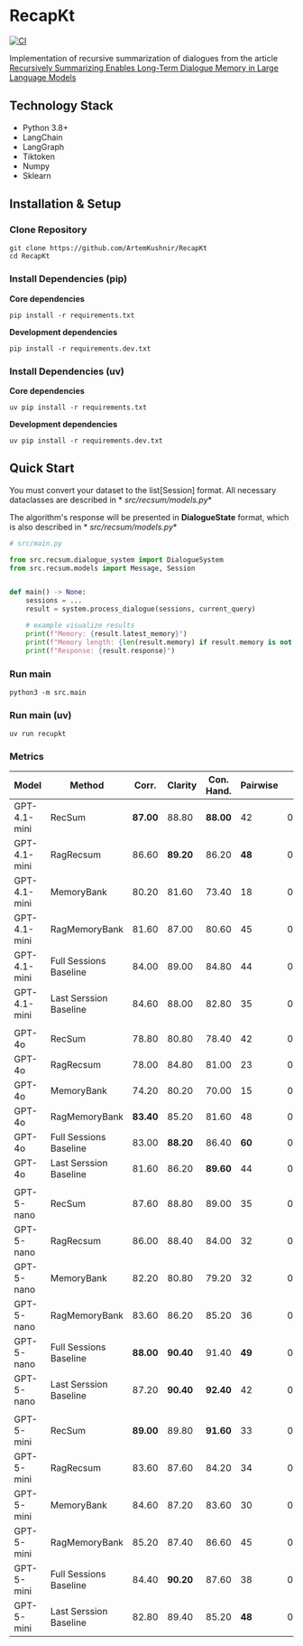 # RecapKt

[![CI](https://github.com/ArtemKushnir/RecapKt/actions/workflows/ci.yaml/badge.svg)](https://github.com/ArtemKushnir/RecapKt/actions/workflows/ci.yaml)

Implementation of recursive summarization of dialogues from the
article [Recursively Summarizing Enables Long-Term Dialogue
Memory in Large Language Models](https://arxiv.org/pdf/2308.15022)

## Technology Stack

- Python 3.8+
- LangChain
- LangGraph
- Tiktoken
- Numpy
- Sklearn

## Installation & Setup

### Clone Repository

<pre><code>git clone https://github.com/ArtemKushnir/RecapKt
cd RecapKt</code></pre>

### Install Dependencies (pip)

**Core dependencies**
<pre><code>pip install -r requirements.txt</code></pre>

**Development dependencies**
<pre><code>pip install -r requirements.dev.txt</code></pre>

### Install Dependencies (uv)

**Core dependencies**
<pre><code>uv pip install -r requirements.txt</code></pre>

**Development dependencies**
<pre><code>uv pip install -r requirements.dev.txt</code></pre>

## Quick Start

You must convert your dataset to the list[Session] format. All necessary dataclasses are described in *
*src/recsum/models.py**

The algorithm's response will be presented in **DialogueState** format, which is also described in *
*src/recsum/models.py**

```python
# src/main.py

from src.recsum.dialogue_system import DialogueSystem
from src.recsum.models import Message, Session


def main() -> None:
    sessions = ...
    result = system.process_dialogue(sessions, current_query)

    # example visualize results
    print(f"Memory: {result.latest_memory}")
    print(f"Memory length: {len(result.memory) if result.memory is not None else -1}")
    print(f"Response: {result.response}")
```

### Run main

<pre><code>python3 -m src.main</code></pre>

### Run main (uv)

<pre><code>uv run recupkt</code></pre>

### Metrics

| Model        | Method                 | Corr.     | Clarity   | Con. Hand. | Pairwise | Cost     |  
|--------------|------------------------|-----------|-----------|------------|----------|----------|
| GPT-4.1-mini | RecSum                 | **87.00** | 88.80     | **88.00**  | 42       | 0.03590$ | 
| GPT-4.1-mini | RagRecsum              | 86.60     | **89.20** | 86.20      | **48**   | 0.04013$ |
| GPT-4.1-mini | MemoryBank             | 80.20     | 81.60     | 73.40      | 18       | 0.02240$ |
| GPT-4.1-mini | RagMemoryBank          | 81.60     | 87.00     | 80.60      | 45       | 0.02805$ |
| GPT-4.1-mini | Full Sessions Baseline | 84.00     | 89.00     | 84.80      | 44       | 0.02699$ |
| GPT-4.1-mini | Last Serssion Baseline | 84.60     | 88.00     | 82.80      | 35       | 0.01688$ |
|              |                        |           |           |            |          |          |
| GPT-4o       | RecSum                 | 78.80     | 80.80     | 78.40      | 42       | 0.23617$ | 
| GPT-4o       | RagRecsum              | 78.00     | 84.80     | 81.00      | 23       | 0.21423$ |
| GPT-4o       | MemoryBank             | 74.20     | 80.20     | 70.00      | 15       | 0.16974$ |
| GPT-4o       | RagMemoryBank          | **83.40** | 85.20     | 81.60      | 48       | 0.19809$ |
| GPT-4o       | Full Sessions Baseline | 83.00     | **88.20** | 86.40      | **60**   | 0.31348$ |
| GPT-4o       | Last Serssion Baseline | 81.60     | 86.20     | **89.60**  | 44       | 0.10539$ |
|              |                        |           |           |            |          |          |
| GPT-5-nano   | RecSum                 | 87.60     | 88.80     | 89.00      | 35       | 0.02248$ | 
| GPT-5-nano   | RagRecsum              | 86.00     | 88.40     | 84.00      | 32       | 0.02207$ |
| GPT-5-nano   | MemoryBank             | 82.20     | 80.80     | 79.20      | 32       | 0.03594$ |
| GPT-5-nano   | RagMemoryBank          | 83.60     | 86.20     | 85.20      | 36       | 0.03288$ |
| GPT-5-nano   | Full Sessions Baseline | **88.00** | **90.40** | 91.40      | **49**   | 0.01153$ |
| GPT-5-nano   | Last Serssion Baseline | 87.20     | **90.40** | **92.40**  | 42       | 0.00744$ |
|              |                        |           |           |            |          |          |
| GPT-5-mini   | RecSum                 | **89.00** | 89.80     | **91.60**  | 33       | 0.07664$ | 
| GPT-5-mini   | RagRecsum              | 83.60     | 87.60     | 84.20      | 34       | 0.07956$ |
| GPT-5-mini   | MemoryBank             | 84.60     | 87.20     | 83.60      | 30       | 0.09813$ |
| GPT-5-mini   | RagMemoryBank          | 85.20     | 87.40     | 86.60      | 45       | 0.10246$ |
| GPT-5-mini   | Full Sessions Baseline | 84.40     | **90.20** | 87.60      | 38       | 0.04678$ |
| GPT-5-mini   | Last Serssion Baseline | 82.80     | 89.40     | 85.20      | **48**   | 0.02439$ |
